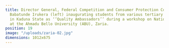 ```yaml
---
title: Director General, Federal Competition and Consumer Protection Commission (FCCPC),
  Babatunde Irukera (left) inaugurating students from various tertiary institutions
  in Kaduna State as ‘’Quality Ambassadors’’ during a workshop on National Quality
  at the Ahmadu Bello University (ABU), Zaria.
position: 19
image: "/uploads/zaria-02.jpg"
dimensions: 1012x675
---
```


